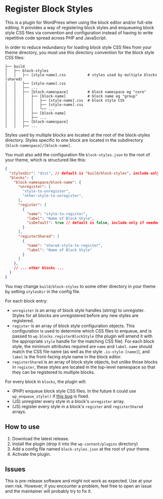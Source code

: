 # Register Block Styles

This is a plugin for WordPress when using the block editor and/or full-site editing.  It provides a way of registering block styles and enqueueing block style CSS files via convention and configuration instead of having to write repetitive code spread across PHP and JavaScript.

In order to reduce redundancy for loading block style CSS files from your theme directory, you must use this directory convention for the block style CSS files:
```
├── build
│   ├── block-styles
│   │   ├── [style-name].css          # styles used by multiple blocks (shared)
│   │   ├── [style-name].css
│   │   ├── ...
│   │   ├── [block-namespace]         # block namespace eg "core"
│   │   │   ├── [block-name]          # block name eg "group"
│   │   │   │   ├── [style-name].css  # block style CSS
│   │   │   │   ├── [style-name].css
│   │   │   │   └── ...
│   │   │   ├── [block-name]
│   │   │   ├── ...
│   │   ├── [block-namespace]
│   │   ├── ...
```

Styles used by multiple blocks are located at the root of the block-styles directory. Styles specific to one block are located in the subdirectory `[block-namespace]/[block-name]`.

You must also add the configuration file `block-styles.json` to the root of your theme, which is structured like this:

```json
{
  "stylesDir": "dist", // default is "build/block-styles", include only if needed.
  "blocks": {
    "block-namespace/block-name": {
      "unregister": [
        "style-to-unregister",
        "other-style-to-unregister",
      ],
      "register": [
        {
          "name": "style-to-register",
          "label": "Name of Block Style",
          "isDefault": true // default is false, include only if needed.
        }
      ],
      "registerShared": [
        {
          "name": "shared-style-to-register",
          "label": "Name of Block Style"
        }
      ]
    },
    // ... other blocks ...
  }
}

```

You may change `build/block-styles` to some other directory in your theme by setting `stylesDir` in the config file.

For each block entry:
- `unregister` is an array of block style handles (string) to unregister.  Styles for all blocks are unregistered before any new styles are registered.
- `register` is an array of block style configuration objects. This configuration is used to determine which CSS files to enqueue, and is passed to `wp.blocks.registerBlockStyle` (the plugin will amend it with the appropriate `style` handle for the matching CSS file). For each block style, the minimum attributes required are `name` and `label`.  `name` should match the CSS file name (as well as the style `.is-style-[name]`), and `label` is the front-facing style name in the block editor.
- `registerShared` is an array of block style objects, but unlike those blocks in `register`, these styles are located in the top-level namespace so that they can be registered to multiple blocks.

For every block in `blocks`, the plugin will:
- (PHP) enqueue block style CSS files.  In the future it could use `wp_enqueue_style()` if [this bug](https://core.trac.wordpress.org/ticket/55184) is fixed.
- (JS) unregister every style in a block's `unregister` array.
- (JS) register every style in a block's `register` and `registerShared` arrays.

## How to use

1. Download the latest release.
2. Install the plugin (drop it into the `wp-content/plugins` directory)
3. Add a config file named `block-styles.json` at the root of your theme.
4. Activate the plugin.

## Issues

This is pre-release software and might not work as expected.  Use at your own risk.  However, if you encounter a problem, feel free to open an issue and the maintainer will probably try to fix it.
